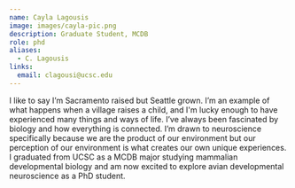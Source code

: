 ```yaml
---
name: Cayla Lagousis
image: images/cayla-pic.png
description: Graduate Student, MCDB
role: phd
aliases:
  - C. Lagousis
links:
  email: clagousi@ucsc.edu
---
```

I like to say I’m Sacramento raised but Seattle grown. I’m an example of what happens when a village raises a child, and I'm lucky enough to have experienced many things and ways of life. I’ve always been fascinated by biology and how everything is connected. I’m drawn to neuroscience specifically because we are the product of our environment but our perception of our environment is what creates our own unique experiences. I graduated from UCSC as a MCDB major studying mammalian developmental biology and am now excited to explore avian developmental neuroscience as a PhD student.